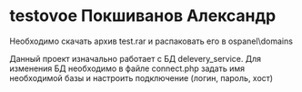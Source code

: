 # testovoe Покшиванов Александр

Необходимо скачать архив test.rar и распаковать его в ospanel\domains

Данный проект изначально работает с БД delevery_service. Для изменения БД необходимо в файле connect.php задать имя необходимой базы и настроить подключение (логин, пароль, хост)
